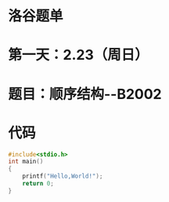 # 洛谷题单

# 第一天：2.23（周日）
# 题目：顺序结构--B2002

# 代码
```C
#include<stdio.h>
int main()
{
    printf("Hello,World!");
    return 0;
}
```

